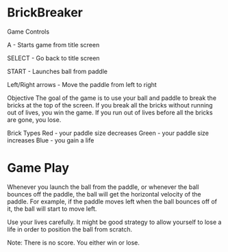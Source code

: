 # BrickBreaker

Game Controls

A - Starts game from title screen

SELECT - Go back to title screen

START - Launches ball from paddle

Left/Right arrows - Move the paddle from left to right

Objective
The goal of the game is to use your ball and paddle to break the bricks at the top of the screen. If you break all the bricks without running out of lives, you win the game. If you run out of lives before all the bricks are gone, you lose.

Brick Types
Red - your paddle size decreases
Green - your paddle size increases
Blue - you gain a life

# Game Play

Whenever you launch the ball from the paddle, or whenever the ball bounces off the paddle, the ball will get the horizontal velocity of the paddle. For example, if the paddle moves left when the ball bounces off of it, the ball will start to move left. 

Use your lives carefully. It might be good strategy to allow yourself to lose a life in order to position the ball from scratch.

Note: There is no score. You either win or lose.

